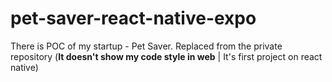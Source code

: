 # pet-saver-react-native-expo
There is POC of my startup - Pet Saver. Replaced from the private repository (__It doesn't show my code style in web__ | It's first project on react native)
